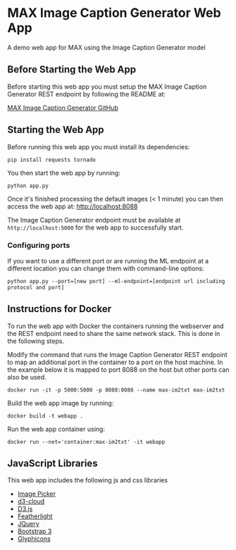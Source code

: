 # MAX Image Caption Generator Web App

A demo web app for MAX using the Image Caption Generator model

## Before Starting the Web App

Before starting this web app you must setup the MAX Image Caption Generator REST endpoint by following the README at:

[MAX Image Caption Generator GitHub](https://github.com/IBM/MAX-Image-Caption-Generator)

## Starting the Web App

Before running this web app you must install its dependencies:

    pip install requests tornado

You then start the web app by running:

    python app.py

Once it's finished processing the default images (< 1 minute) you can then access the web app at:
[http://localhost:8088](http://localhost:8088)

The Image Caption Generator endpoint must be available at `http://localhost:5000` for the web app to successfully start.

### Configuring ports

If you want to use a different port or are running the ML endpoint at a different location
you can change them with command-line options:

    python app.py --port=[new port] --ml-endpoint=[endpoint url including protocol and port]

## Instructions for Docker

To run the web app with Docker the containers running the webserver and the REST
endpoint need to share the same network stack. This is done in the following steps.

Modify the command that runs the Image Caption Generator REST endpoint
to map an additional port in the container to a port on the host machine.
In the example below it is mapped to port 8088 on the host but other ports
can also be used.

    docker run -it -p 5000:5000 -p 8088:8088 --name max-im2txt max-im2txt

Build the web app image by running:

    docker build -t webapp .

Run the web app container using:

    docker run --net='container:max-im2txt' -it webapp

## JavaScript Libraries

This web app includes the following js and css libraries

- [Image Picker](http://rvera.github.io/image-picker/)
- [d3-cloud](https://github.com/jasondavies/d3-cloud)
- [D3.js](https://d3js.org)
- [Featherlight](https://noelboss.github.io/featherlight/)
- [JQuery](https://jquery.com)
- [Bootstrap 3](https://getbootstrap.com)
- [Glyphicons](http://glyphicons.com)
